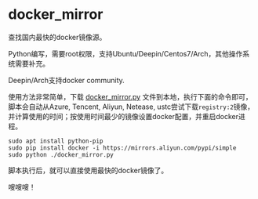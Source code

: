 # docker_mirror

查找国内最快的docker镜像源。

Python编写，需要root权限，支持Ubuntu/Deepin/Centos7/Arch，其他操作系统需要补充。

Deepin/Arch支持docker community.

使用方法非常简单，下载 [docker_mirror.py](https://raw.githubusercontent.com/silenceshell/docker_mirror/master/docker_mirror.py) 文件到本地，执行下面的命令即可，脚本会自动从Azure, Tencent, Aliyun, Netease, ustc尝试下载`registry:2`镜像，并计算使用的时间；按使用时间最少的镜像设置docker配置，并重启docker进程。

```
sudo apt install python-pip
sudo pip install docker -i https://mirrors.aliyun.com/pypi/simple
sudo python ./docker_mirror.py
```

脚本执行后，就可以直接使用最快的docker镜像了。

嗖嗖嗖！
